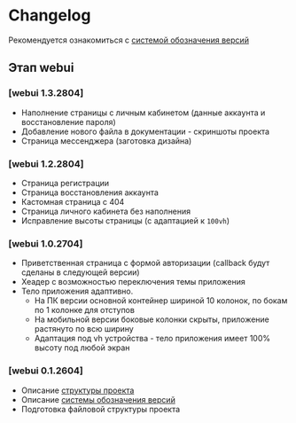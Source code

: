 # Changelog
Рекомендуется ознакомиться с [системой обозначения версий](VERSIONS.md)

## Этап **webui**
### [webui 1.3.2804]
- Наполнение страницы с личным кабинетом (данные аккаунта и восстановление пароля)
- Добавление нового файла в документации - скриншоты проекта
- Страница мессенджера (заготовка дизайна)

### [webui 1.2.2804]
- Страница регистрации
- Страница восстановления аккаунта
- Кастомная страница с 404
- Страница личного кабинета без наполнения
- Исправление высоты страницы (с адаптацией к `100vh`)

### [webui 1.0.2704]
- Приветственная страница с формой авторизации (callback будут сделаны в следующей версии)
- Хеадер с возможностью переключения темы приложения
- Тело приложения адаптивно.
    - На ПК версии основной контейнер шириной 10 колонок, по бокам по 1 колонке для отступов
    - На мобильной версии боковые колонки скрыты, приложение растянуто по всю ширину
    - Адаптация под vh устройства - тело приложения имеет 100% высоту под любой экран

### [webui 0.1.2604]
- Описание [структуры проекта](README.md)
- Описание [системы обозначения версий](VERSIONS.md)
- Подготовка файловой структуры проекта